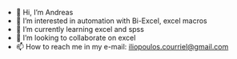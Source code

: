 - 👋 Hi, I’m Andreas
- 👀 I’m interested in automation with Bi-Excel, excel macros
- 🌱 I’m currently learning excel and spss
- 💞️ I’m looking to collaborate on excel
- 📫 How to reach me in my e-mail: iliopoulos.courriel@gmail.com

<!---
Andreasilio/Andreasilio is a ✨ special ✨ repository because its `README.md` (this file) appears on your GitHub profile.
You can click the Preview link to take a look at your changes.
--->
